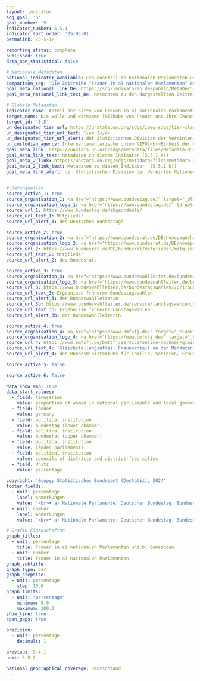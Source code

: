 ```yaml
---
layout: indicator    
sdg_goal: '5'    
goal_number: '5'    
indicator_number: 5.5.1    
indicator_sort_order: '05-05-01'    
permalink: /5-5-1/    

reporting_status: complete    
published: true    
data_non_statistical: false    

# Nationale Metadaten    
national_indicator_available: Frauenanteil in nationalen Parlamenten und Gemeinden    
comparison_sdg: 'Die Zeitreihe "Frauen in a) nationalen Parlamenten" entspricht den globalen Metadaten. Die Disaggregation "Frauen in den Landtagen" entspricht dabei nur teilweise den globalen Metadaten. <br>Die Zeitreihe "Frauen in b) Gemeinden" entspricht nicht den globalen Metadaten, bietet aber zusätzliche Informationen.'    
goal_meta_national_link_De: https://sdg-indikatoren.de/public/MetaDe/5.5.1.pdf
goal_meta_national_link_text_De: Metadaten zu den dargestellten Zeitreihen    

# Globale Metadaten    
indicator_name: Anteil der Sitze von Frauen in a) nationalen Parlamenten und b) Gemeinden    
target_name: Die volle und wirksame Teilhabe von Frauen und ihre Chancengleichheit bei der Übernahme von Führungsrollen auf allen Ebenen der Entscheidungsfindung im politischen, wirtschaftlichen und öffentlichen Leben sicherstellen    
target_id: '5.5'    
un_designated_tier_url: https://unstats.un.org/sdgs/iaeg-sdgs/tier-classification/'    
un_designated_tier_url_text: Tier I</a>    
un_designated_tier_url_alert: der Statistischen Division der Vereinten Nationen    
un_custodian_agency: Interparlamentarische Union (IPU)<br>Einheit der Vereinten Nationen für Gleichstellung und Ermächtigung der Frauen (UN Women)    
goal_meta_link: https://unstats.un.org/sdgs/metadata/files/Metadata-05-05-01a.pdf    
goal_meta_link_text: Metadaten zu diesem Indikator (5.5.1 a))
goal_meta_2_link: https://unstats.un.org/sdgs/metadata/files/Metadata-05-05-01b.pdf
goal_meta_2_link_text: Metadaten zu diesem Indikator  (5.5.1 b))    
goal_meta_link_alert: der Statistischen Division der Vereinten Nationen    
    

# Datenquellen
source_active_1: true
source_organisation_1: <a href="https://www.bundestag.de/" target="_blank" onclick="return confirm_alert('des Deutschen Bundestags','De');"> Deutscher Bundestag </a>
source_organisation_logo_1: <a href="https://www.bundestag.de/" target="_blank" onclick="return confirm_alert('des Deutschen Bundestags','De');"><img src="https://sdg-indikatoren.de/public/OrgImgDe/bt.png" alt="Logo bt" style="height:60px; width:148px"/></a>
source_url_1: https://www.bundestag.de/abgeordnete/
source_url_text_1: Mitglieder
source_url_alert_1: des Deutschen Bundestags

source_active_2: true
source_organisation_2: <a href="https://www.bundesrat.de/DE/homepage/homepage-node.html" target="_blank" onclick="return confirm_alert('des Bundesrats','De');"> Bundesrat </a>
source_organisation_logo_2: <a href="https://www.bundesrat.de/DE/homepage/homepage-node.html" target="_blank" onclick="return confirm_alert('des Bundesrats','De');"><img src="https://sdg-indikatoren.de/public/OrgImgDe/brat.png" alt="Logo brat" style="height:60px; width:148px"/></a>
source_url_2: https://www.bundesrat.de/DE/bundesrat/mitglieder/mitglieder-node.html
source_url_text_2: Mitglieder
source_url_alert_2: des Bundesrats

source_active_3: true
source_organisation_3: <a href="https://www.bundeswahlleiter.de/bundeswahlleiter.html" target="_blank" onclick="return confirm_alert('der Bundeswahlleiterin','De');"> Die Bundeswahlleiterin </a>
source_organisation_logo_3: <a href="https://www.bundeswahlleiter.de/bundeswahlleiter.html" target="_blank" onclick="return confirm_alert('der Bundeswahlleiterin','De');"><img src="https://sdg-indikatoren.de/public/OrgImgDe/bundeswahlleiter.png" alt="Logo bundeswahlleiter" style="height:60px; width:148px"/></a>
source_url_3: https://www.bundeswahlleiter.de/bundestagswahlen/2021/publikationen.html
source_url_text_3: Ergebnisse früherer Bundestagswahlen
source_url_alert_3: der Bundeswahlleiterin
source_url_3b: https://www.bundeswahlleiter.de/service/landtagswahlen.html
source_url_text_3b: Ergebnisse früherer Landtagswahlen
source_url_alert_3b: der Bundeswahlleiterin

source_active_4: true
source_organisation_4: <a href="https://www.bmfsfj.de/" target="_blank" onclick="return confirm_alert('des Bundesministeriums für Familie, Senioren, Frauen und Jugend','De');"> Bundesministerium für Familie, Senioren, Frauen und Jugend (BMFSFJ) </a>
source_organisation_logo_4: <a href="https://www.bmfsfj.de/" target="_blank" onclick="return confirm_alert('des Bundesministeriums für Familie, Senioren, Frauen und Jugend','De');"><img src="https://sdg-indikatoren.de/public/OrgImgDe/bmfsfj.png" alt="Logo bmfsfj" style="height:60px; width:148px"/></a>
source_url_4: https://www.bmfsfj.de/bmfsfj/service/online-rechner/gleichstellungsatlas?indikator=Mandate-kommunale-Vertretungen
source_url_text_4: 'Gleichstellungsatlas: Frauenanteil an den Mandaten in den kommunalen Vertretungen'
source_url_alert_4: des Bundesministeriums für Familie, Senioren, Frauen und Jugend

source_active_5: false

source_active_6: false
    
data_show_map: True    
data_start_values: 
  - field: timeseries
    value: proportion of women in national parliaments and local governments
  - field: länder
    value: germany
  - field: political institution
    value: bundestag (lower chamber)
  - field: political institution
    value: bundesrat (upper chamber)
  - field: political institution
    value: länder parliaments
  - field: political institution
    value: councils of districts and district-free cities
  - field: Units
    value: percentage    
    
copyright: '&copy; Statistisches Bundesamt (Destatis), 2024'    
footer_fields:
  - unit: percentage
    label: Anmerkungen
    value: '<br>• a) Nationale Parlamente: Deutscher Bundestag, Bundesrat und Landtage.<br>• b) Gemeinden: Kreistage und Stadträte von kreisfreien Städten.<br>• Angaben zum Deutschen Bundestag und Bundesrat: Stichtag 1. Januar.<br>• Angaben zu den Landtagen:  <br>    - Stichtag = Wahltag. <br>    - Nachrückerinnen und Nachrücker werden nicht berücksichtigt.<br>• Frauenanteil in Kreistagen und Stadträten von kreisfreien Städten: Wahlergebnis, 2019 bis 2021 ohne Schleswig-Holstein.'
  - unit: number
    label: Anmerkungen
    value: '<br>• a) Nationale Parlamente: Deutscher Bundestag, Bundesrat und Landtage.<br>• b) Gemeinden: Kreistage und Stadträte von kreisfreien Städten.<br>• Angaben zum Deutschen Bundestag und Bundesrat: Stichtag 1. Januar.<br>• Angaben zu den Landtagen:  <br>    - Stichtag = Wahltag. <br>    - Nachrückerinnen und Nachrücker werden nicht berücksichtigt.'    

# Grafik Eigenschaften    
graph_titles:
  - unit: percentage
    title: Frauen in a) nationalen Parlamenten und b) Gemeinden
  - unit: number
    title: Frauen in a) nationalen Parlamenten
graph_subtitle:     
graph_type: bar
graph_stepsize: 
  - unit: percentage
    step: 10.0    
graph_limits:
  - unit: "percentage"
    minimum: 0.0
    maximum: 100.0
show_line: true
span_gaps: true

precision:
  - unit: percentage
    decimals: 1    

previous: 5-4-1    
next: 5-5-2    

national_geographical_coverage: Deutschland    
---
```


<span></span>